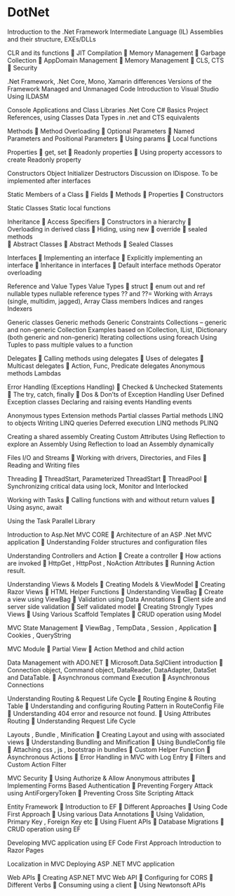 # DotNet

Introduction to the .Net Framework
Intermediate Language (IL)
Assemblies and their structure, EXEs/DLLs

CLR and its functions
     JIT Compilation
     Memory Management
     Garbage Collection
     AppDomain Management
     Memory Management
     CLS, CTS
     Security

.Net Framework, .Net Core, Mono, Xamarin differences 
Versions of the Framework
Managed and Unmanaged Code
Introduction to Visual Studio
Using ILDASM

Console Applications and Class Libraries .Net Core
C# Basics
Project References, using
Classes
Data Types in .net and CTS equivalents

Methods
     Method Overloading
     Optional Parameters
     Named Parameters and Positional Parameters
     Using params
     Local functions

Properties
     get, set
     Readonly properties
     Using property accessors to create Readonly property

Constructors
Object Initializer
Destructors
Discussion on IDispose. To be implemented after interfaces


Static Members of a Class
     Fields
     Methods
     Properties
     Constructors

Static Classes
Static local functions

Inheritance 
     Access Specifiers
     Constructors in a hierarchy
     Overloading in derived class
     Hiding, using new
     override
     sealed methods    
     Abstract Classes
     Abstract Methods
     Sealed Classes

Interfaces
     Implementing an interface
     Explicitly implementing an interface
     Inheritance in interfaces
     Default interface methods
Operator overloading


Reference and Value Types
Value Types
     struct
     enum
    out and ref
nullable types
nullable reference types
?? and ??=
Working with Arrays (single, multidim, jagged), Array Class members
Indices and ranges
Indexers

Generic classes
Generic methods
Generic Constraints
Collections – generic and non-generic
Collection Examples based on ICollection, IList, IDictionary (both generic and non-generic)
Iterating collections using foreach
Using Tuples to pass multiple values to a function

Delegates
     Calling methods using delegates
     Uses of delegates
     Multicast delegates
     Action, Func, Predicate delegates
Anonymous methods
Lambdas

Error Handling (Exceptions Handling)
     Checked & Unchecked Statements 
     The try, catch, finally 
     Dos & Don’ts of Exception Handling 
User Defined Exception classes
Declaring and raising events
Handling events

Anonymous types
Extension methods
Partial classes
Partial methods
LINQ to objects
Writing LINQ queries
Deferred execution
LINQ methods
PLINQ

Creating a shared assembly
Creating Custom Attributes
Using Reflection to explore an Assembly
Using Reflection to load an Assembly dynamically

Files I/O and Streams
     Working with drivers, Directories, and Files 
     Reading and Writing files 

Threading
     ThreadStart, Parameterized ThreadStart
     ThreadPool
     Synchronizing critical data using lock, Monitor and Interlocked

Working with Tasks
     Calling functions with and without return values
     Using async, await

Using the Task Parallel Library


Introduction to Asp.Net MVC CORE
     Architecture of an ASP .Net MVC application 
     Understanding Folder structures and configuration files 

Understanding Controllers and Action
     Create a controller 
     How actions are invoked 
     HttpGet , HttpPost , NoAction Attributes 
     Running Action result. 

Understanding Views & Models
     Creating Models & ViewModel 
     Creating Razor Views 
     HTML Helper Functions 
     Understanding ViewBag 
     Create a view using ViewBag 
     Validation using Data Annotations 
     Client side and server side validation 
     Self validated model 
     Creating Strongly Types Views 
     Using Various Scaffold Templates 
     CRUD operation using Model 

MVC State Management
     ViewBag , TempData , Session , Application 
     Cookies , QueryString 

MVC Module
     Partial View 
     Action Method and child action 

Data Management with ADO.NET
     Microsoft.Data.SqlClient introduction
     Connection object, Command object, DataReader, DataAdapter, DataSet and DataTable. 
     Asynchronous command Execution 
     Asynchronous Connections 

Understanding Routing & Request Life Cycle
     Routing Engine & Routing Table 
     Understanding and configuring Routing Pattern in RouteConfig File 
     Understanding 404 error and resource not found. 
     Using Attributes Routing 
     Understanding Request Life Cycle 

Layouts , Bundle , Minification
     Creating Layout and using with associated views 
     Understanding Bundling and Minification 
     Using BundleConfig file 
     Attaching css , js , bootstrap in bundles 
     Custom Helper Function 
     Asynchronous Actions 
     Error Handling in MVC with Log Entry 
     Filters and Custom Action Filter 

MVC Security
     Using Authorize & Allow Anonymous attributes 
     Implementing Forms Based Authentication 
     Preventing Forgery Attack using AntiForgeryToken 
     Preventing Cross Site Scripting Attack 

Entity Framework
     Introduction to EF 
     Different Approaches 
     Using Code First Approach 
     Using various Data Annotations 
     Using Validation, Primary Key , Foreign Key etc 
     Using Fluent APIs 
     Database Migrations 
     CRUD operation using EF 

Developing MVC application using EF Code First Approach
Introduction to Razor Pages

Localization in MVC
Deploying ASP .NET MVC application



Web APIs
     Creating ASP.NET MVC Web API
     Configuring for CORS
     Different Verbs 
     Consuming using a client 
     Using Newtonsoft APIs 
